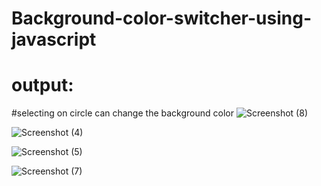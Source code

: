 # Background-color-switcher-using-javascript

# output:

#selecting on circle can change the background color
![Screenshot (8)](https://github.com/Jaiswarpooja/Background-color-switcher-using-javascript/assets/89985685/18df9be5-f3d5-4bed-81df-76437dc69787)

![Screenshot (4)](https://github.com/Jaiswarpooja/Background-color-switcher-using-javascript/assets/89985685/16468035-0dff-44a5-aede-75adab4332f8)

![Screenshot (5)](https://github.com/Jaiswarpooja/Background-color-switcher-using-javascript/assets/89985685/18c1037a-fe96-431c-84ad-ca097358c2c0)

![Screenshot (7)](https://github.com/Jaiswarpooja/Background-color-switcher-using-javascript/assets/89985685/a5c53def-c92c-4505-a07a-6f501b5921f5)

